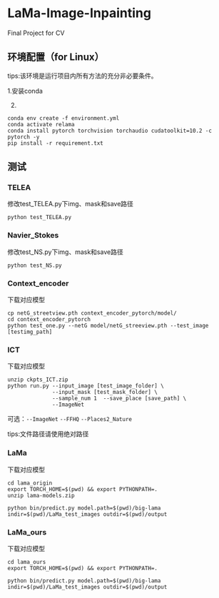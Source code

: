 # LaMa-Image-Inpainting
Final Project for CV

## 环境配置（for Linux）

tips:该环境是运行项目内所有方法的充分非必要条件。

1.安装conda

2.

```shell
conda env create -f environment.yml
conda activate relama
conda install pytorch torchvision torchaudio cudatoolkit=10.2 -c pytorch -y
pip install -r requirement.txt
```

## 测试

### TELEA

修改test_TELEA.py下img、mask和save路径

```shell
python test_TELEA.py
```

### Navier_Stokes

修改test_NS.py下img、mask和save路径

```shell
python test_NS.py
```

### Context_encoder

下载对应模型

```shell
cp netG_streetview.pth context_encoder_pytorch/model/
cd context_encoder_pytorch
python test_one.py --netG model/netG_streeview.pth --test_image [testimg_path]
```

### ICT

下载对应模型

```shell
unzip ckpts_ICT.zip
python run.py --input_image [test_image_folder] \
              --input_mask [test_mask_folder] \
              --sample_num 1  --save_place [save_path] \
              --ImageNet
```

可选：```--ImageNet``` ```--FFHQ``` ```--Places2_Nature```

tips:文件路径请使用绝对路径

### LaMa

下载对应模型

```shell
cd lama_origin
export TORCH_HOME=$(pwd) && export PYTHONPATH=.
unzip lama-models.zip
```

```shell
python bin/predict.py model.path=$(pwd)/big-lama indir=$(pwd)/LaMa_test_images outdir=$(pwd)/output
```

### LaMa_ours

下载对应模型

```shell
cd lama_ours
export TORCH_HOME=$(pwd) && export PYTHONPATH=.
```

```shell
python bin/predict.py model.path=$(pwd)/big-lama indir=$(pwd)/LaMa_test_images outdir=$(pwd)/output
```

